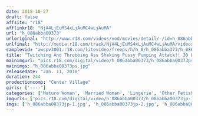 ```yaml
---
date: 2018-10-27
draft: false
affsite: "r18"
afflinkr18: "NjA4LjEuMS4xLjAuMC4wLjAuMA"
url: "h_086abba00373"
urloriginal: "http://www.r18.com/videos/vod/movies/detail/-/id=h_086abba00373"
urlfinal: "http://media.r18.com/track/NjA4LjEuMS4xLjAuMC4wLjAuMA/videos/vod/movies/detail/-/id=h_086abba00373"
samplevid: "awspv3001.r18.com/litevideo/freepv/h/h_0/h_086abba373/h_086abba373_dmb_w.mp4"
title: "Twitching And Throbbing Ass Shaking Pussy Pumping Attack!! 30 Ladies/4 Hours"
mainimgurl: "pics.r18.com/digital/video/h_086abba00373/h_086abba00373ps.jpg"
mainimgs: "h_086abba00373ps.jpg"
releasedate: "Jan. 11, 2018"
duration: 244
productioncomp: "Center Village"
girls: ['----']
categories: ['Mature Woman', 'Married Woman', 'Lingerie', 'Other Fetishes', 'Compilation', 'Over 4 Hours', 'Hi-Def']
imgurls: ['pics.r18.com/digital/video/h_086abba00373/h_086abba00373jp-1.jpg', 'pics.r18.com/digital/video/h_086abba00373/h_086abba00373jp-2.jpg', 'pics.r18.com/digital/video/h_086abba00373/h_086abba00373jp-3.jpg', 'pics.r18.com/digital/video/h_086abba00373/h_086abba00373jp-4.jpg', 'pics.r18.com/digital/video/h_086abba00373/h_086abba00373jp-5.jpg', 'pics.r18.com/digital/video/h_086abba00373/h_086abba00373jp-6.jpg', 'pics.r18.com/digital/video/h_086abba00373/h_086abba00373jp-7.jpg', 'pics.r18.com/digital/video/h_086abba00373/h_086abba00373jp-8.jpg', 'pics.r18.com/digital/video/h_086abba00373/h_086abba00373jp-9.jpg', 'pics.r18.com/digital/video/h_086abba00373/h_086abba00373jp-10.jpg', 'pics.r18.com/digital/video/h_086abba00373/h_086abba00373jp-11.jpg', 'pics.r18.com/digital/video/h_086abba00373/h_086abba00373jp-12.jpg', 'pics.r18.com/digital/video/h_086abba00373/h_086abba00373jp-13.jpg', 'pics.r18.com/digital/video/h_086abba00373/h_086abba00373jp-14.jpg', 'pics.r18.com/digital/video/h_086abba00373/h_086abba00373jp-15.jpg', 'pics.r18.com/digital/video/h_086abba00373/h_086abba00373jp-16.jpg', 'pics.r18.com/digital/video/h_086abba00373/h_086abba00373jp-17.jpg', 'pics.r18.com/digital/video/h_086abba00373/h_086abba00373jp-18.jpg', 'pics.r18.com/digital/video/h_086abba00373/h_086abba00373jp-19.jpg', 'pics.r18.com/digital/video/h_086abba00373/h_086abba00373jp-20.jpg']
imgs: ['h_086abba00373jp-1.jpg', 'h_086abba00373jp-2.jpg', 'h_086abba00373jp-3.jpg', 'h_086abba00373jp-4.jpg', 'h_086abba00373jp-5.jpg', 'h_086abba00373jp-6.jpg', 'h_086abba00373jp-7.jpg', 'h_086abba00373jp-8.jpg', 'h_086abba00373jp-9.jpg', 'h_086abba00373jp-10.jpg', 'h_086abba00373jp-11.jpg', 'h_086abba00373jp-12.jpg', 'h_086abba00373jp-13.jpg', 'h_086abba00373jp-14.jpg', 'h_086abba00373jp-15.jpg', 'h_086abba00373jp-16.jpg', 'h_086abba00373jp-17.jpg', 'h_086abba00373jp-18.jpg', 'h_086abba00373jp-19.jpg', 'h_086abba00373jp-20.jpg']
---
```


